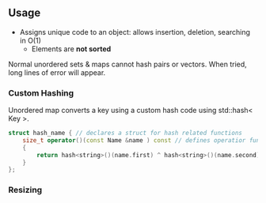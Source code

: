 ## Usage
- Assigns unique code to an object: allows insertion, deletion, searching in O(1)
  - Elements are **not sorted**


Normal unordered sets & maps cannot hash pairs or vectors. When tried, long lines of error will appear.
### Custom Hashing
Unordered map converts a key using a custom hash code using std::hash< Key >.

```cpp
struct hash_name { // declares a struct for hash related functions
    size_t operator()(const Name &name ) const // defines operatior function
    {
        return hash<string>()(name.first) ^ hash<string>()(name.second); // calculates hash value for Name
    }
};
```


### Resizing
